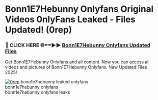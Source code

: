 # Bonn1E7Hebunny Onlyfans Original Videos 0nlyFans Leaked - Files Updated! (0rep)

<h3>🔴 CLICK HERE 🌐==►► <a href="https://tinyurl.com/2jnfzry5" rel="nofollow">Bonn1E7Hebunny Onlyfans Updated Files</a></h3>

Get Bonn1E7Hebunny Onlyfans and all content. Now you can access all videos and pictures of Bonn1E7Hebunny Onlyfans. New Updated Files 2025!

[![0rep](https://i.imgur.com/GyGTBgg.gif)](https://tinyurl.com/2jnfzry5)
bonn1e7hebunny leaked onlyfans<br>
bonn1e7hebunny onlyfans<br>
bonn1e7hebunny onlyfans leaks
